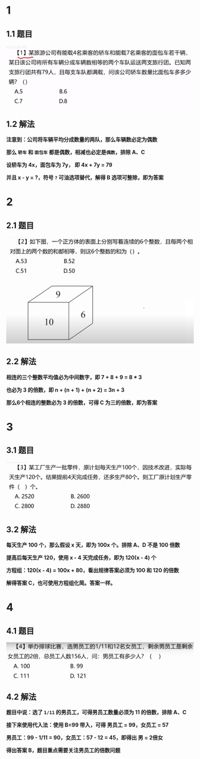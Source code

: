 # 1

## 1.1 题目
![img.png](img.png)

## 1.2 解法

**注意到：公司将车辆平均分成数量的两队，那么车辆数必定为偶数**

**那么 `轿车` 和 `面包车` 都是偶数，相减也必定是`偶数`，排除 A、C**

**设轿车为 4x，面包车为 7y， 即 4x + 7y = 79**

**并且 x - y = ?，符号 `?` 可油选项替代，解得 B 选项可整除，即为答案**

# 2

## 2.1 题目

![img_1.png](img_1.png)

## 2.2 解法

**相连的三个整数平均值必为中间数字，即 7 + 8 + 9 = 8 * 3**

**也必为 3 的倍数，即 n + (n + 1) + (n + 2) = 3n + 3**

**那么6个相连的整数必为 3 的倍数，可得 C 为三的倍数，即为答案**

# 3

## 3.1 题目

![img_2.png](img_2.png)

## 3.2 解法

**每天生产 100 个，那么假设 x 天，即为 100x 个。排除 A、D 不是 100 倍数**

**提高后每天生产 120，使用 x - 4 天完成任务，即为 120(x - 4) 个**

**方程组：120(x - 4) = 100x + 80，看出规律答案必须为 100 和 120 的倍数**

**解得答案 C，也可使用方程组化简。答案一样。**

# 4

## 4.1 题目

![img_3.png](img_3.png)

## 4.2 解法

**题目中说：选了 `1/11` 的男员工，可得男员工数量必须为 11 的倍数，排除 A、C**

**接下来使用代入法：使用 B=99 带入，可得 男员工 = 99，女员工 = 57**

**男员工：99 - 1/11 = 90，女员工：57 - 12 = 45，即得出 男 = 2倍女**

**得出答案 B，题目重点需要关注男员工的倍数问题**